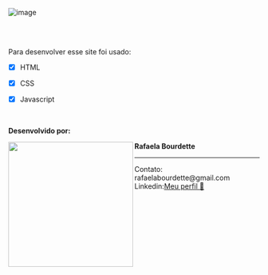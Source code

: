 
![image](https://github.com/rafaelabou1999/site-medico/assets/120579642/82c9610f-5e42-42e4-9f6b-944406af42cd)


<br>
<br>

Para desenvolver esse site foi usado:
- [x] HTML
- [x] CSS
- [x] Javascript



<br>


**Desenvolvido por:** 
<br>
<div>
  <img align="left" src="https://media.licdn.com/dms/image/D4D03AQHfWwUjq0AGsw/profile-displayphoto-shrink_800_800/0/1678890306744?e=1698883200&v=beta&t=uR5L01B0Jdxp3Mp5xfbqwhPJmgj-a0ESnhlhD8fFSEA" width="250">
  <p align="left"><strong>Rafaela Bourdette</strong> <hr>Contato: rafaelabourdette@gmail.com<br>Linkedin:<a href="https://www.linkedin.com/in/rafaela-bourdette-1b26a926a/">Meu perfil 👋</a></p>
</div>
